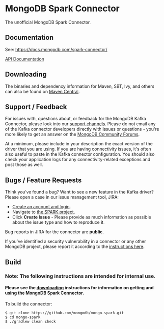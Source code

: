 # MongoDB Spark Connector

The unofficial MongoDB Spark Connector.

## Documentation

See: https://docs.mongodb.com/spark-connector/

[API Documentation](https://www.javadoc.io/doc/org.mongodb.spark/mongo-spark-connector)

## Downloading

The binaries and dependency information for Maven, SBT, Ivy, and others can also be found on
[Maven Central](https://search.maven.org/#search?q=g:org.mongodb.spark).

## Support / Feedback

For issues with, questions about, or feedback for the MongoDB Kafka Connector, please look into our
[support channels](http://www.mongodb.org/about/support). Please do not email any of the Kafka connector developers directly with issues or
questions - you're more likely to get an answer on the
[MongoDB Community Forums](https://community.mongodb.com/tags/c/drivers-odms-connectors/7/spark-connector).

At a minimum, please include in your description the exact version of the driver that you are using.  If you are having
connectivity issues, it's often also useful to paste in the Kafka connector configuration. You should also check your application logs for
any connectivity-related exceptions and post those as well.

## Bugs / Feature Requests

Think you’ve found a bug? Want to see a new feature in the Kafka driver? Please open a case in our issue management tool, JIRA:

- [Create an account and login](https://jira.mongodb.org).
- Navigate to [the SPARK project](https://jira.mongodb.org/browse/SPARK).
- Click **Create Issue** - Please provide as much information as possible about the issue type and how to reproduce it.

Bug reports in JIRA for the connector are **public**.

If you’ve identified a security vulnerability in a connector or any other MongoDB project, please report it according to the
[instructions here](https://docs.mongodb.com/manual/tutorial/create-a-vulnerability-report/).


## Build

### Note: The following instructions are intended for internal use.
#### Please see the [downloading](#downloading) instructions for information on getting and using the MongoDB Spark Connector.

To build the connector:

```
$ git clone https://github.com/mongodb/mongo-spark.git
$ cd mongo-spark
$ ./gradlew clean check
```

